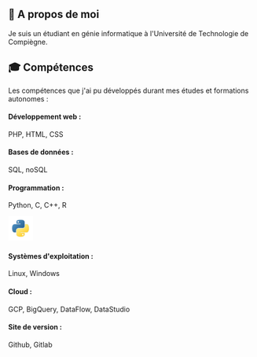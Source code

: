 ## 👋 A propos de moi 


Je suis un étudiant en génie informatique à l'Université de Technologie de Compiègne.

## 🎓 Compétences

Les compétences que j'ai pu développés durant mes études et formations autonomes :

#### Développement web : 

PHP, HTML, CSS

#### Bases de données : 

SQL, noSQL


#### Programmation : 

Python, C, C++, R 



<img src="https://github.com/github/explore/blob/main/topics/python/python.png?raw=true" alt="logo" width="50" height="50">


#### Systèmes d'exploitation : 

Linux, Windows

#### Cloud :

GCP, BigQuery, DataFlow, DataStudio 

#### Site de version :

Github, Gitlab




